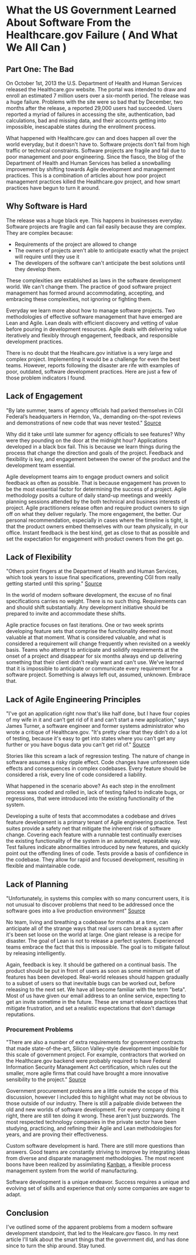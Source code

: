 # What the US Government Learned About Software From the Healthcare.gov Failure ( And What We All Can )
## Part One: The Bad

On October 1st, 2013 the U.S. Department of Health and Human Services released the Healthcare.gov website. The portal was intended to draw and enroll an estimated 7 million users over a six-month period. The release was a huge failure. Problems with the site were so bad that by December, two months after the release, a reported 29,000 users had succeeded. Users reported a myriad of failures in accessing the site, authentication, bad calculations, bad and missing data, and their accounts getting into impossible, inescapable states during the enrollment process.

What happened with Healthcare.gov can and does happen all over the world everyday, but it doesn't have to. Software projects don't fail from high traffic or technical constraints. Software projects are fragile and fail due to poor management and poor engineering. Since the fiasco, the blog of the Department of Health and Human Services has belied a snowballing improvement by shifting towards Agile development and management practices. This is a combination of articles about how poor project management practices killed the Healthcare.gov project, and how smart practices have begun to turn it around.

## Why Software is Hard

The release was a huge black eye. This happens in businesses everyday. Software projects are fragile and can fail easily because they are complex. They are complex because:

- Requirements of the project are allowed to change
- The owners of projects aren't able to anticipate exactly what the project will require until they use it
- The developers of the software can't anticipate the best solutions until they develop them.

These complexities are established as laws in the software development world. We can't change them. The practice of good software project management has formed around accommodating, accepting, and embracing these complexities, not ignoring or fighting them. 

Everyday we learn more about how to manage software projects. Two methodologies of effective software management that have emerged are Lean and Agile. Lean deals with efficient discovery and vetting of value before pouring in development resources. Agile deals with delivering value iteratively and flexibly through engagement, feedback, and responsible development practices.

There is no doubt that the Healhcare.gov initiative is a very large and complex project. Implementing it would be a challenge for even the best teams. However, reports following the disaster are rife with examples of poor, outdated, software development practices. Here are just a few of those problem indicators I found. 

## Lack of Engagement 

"By late summer, teams of agency officials had parked themselves in CGI Federal’s headquarters in Herndon, Va., demanding on-the-spot reviews and demonstrations of new code that was never tested." [Source](http://www.nytimes.com/2013/11/23/us/politics/tension-and-woes-before-health-website-crash.html)

Why did it take until late summer for agency officials to see features? Why were they pounding on the door at the midnight hour? Applications developed in a black box fail. This is because we learn things during the process that change the direction and goals of the project. Feedback and flexibility is key, and engagement between the owner of the product and the development team essential.

Agile development teams aim to engage product owners and solicit feedback as often as possible. That is because engagement has proven to be the most essential factor for determining the success of a project. Agile methodology posits a culture of daily stand-up meetings and weekly planning sessions attended by the both technical and business interests of project. Agile practitioners release often and require product owners to sign off on what they deliver regularly. The more engagement, the better. Our personal recommendation, especially in cases where the timeline is tight, is that the product owners embed themselves with our team physically, in our office. Instant feedback is the best kind, get as close to that as possible and set the expectation for engagement with product owners from the get go.

## Lack of Flexibility

"Others point fingers at the Department of Health and Human Services, which took years to issue final specifications, preventing CGI from really getting started until this spring." [Source](http://www.washingtonpost.com/blogs/wonkblog/wp/2013/10/16/meet-cgi-federal-the-company-behind-the-botched-launch-of-healthcare-gov)

In the world of modern software development, the excuse of no final specifications carries no weight. There is no such thing. Requirements can and should shift substantially. Any development initiative should be prepared to invite and accommodate these shifts.

Agile practice focuses on fast iterations. One or two week sprints developing feature sets that comprise the functionality deemed most valuable at that moment. What is considered valuable, and what is considered a requirement will change frequently when revisited on a weekly basis. Teams who attempt to anticipate and solidify requirements at the onset of a project and disappear for six months always end up delivering something that their client didn't really want and can't use. We've learned that it is impossible to anticipate or communicate every requirement for a software project. Something is always left out, assumed, unknown. Embrace that. 

## Lack of Agile Engineering Principles

"I've got an application right now that's like half done, but I have four copies of my wife in it and can’t get rid of it and can’t start a new application," says James Turner, a software engineer and former systems administrator who wrote a critique of Healthcare.gov. "It's pretty clear that they didn’t do a lot of testing, because it's easy to get into states where you can’t get any further or you have bogus data you can’t get rid of." [Source](http://www.theverge.com/2013/10/8/4814098/why-did-the-tech-savvy-obama-administration-launch-a-busted-healthcare-website)

Stories like this scream a lack of regression testing. The nature of change in software assumes a risky ripple effect. Code changes have unforeseen side effects and consequences in complex codebases. Every feature should be considered a risk, every line of code considered a liability.

What happened in the scenario above? As each step in the enrollment process was coded and rolled in, lack of testing failed to indicate bugs, or regressions, that were introduced into the existing functionality of the system.

Developing a suite of tests that accommodates a codebase and drives feature development is a primary tenant of Agile engineering practice. Test suites provide a safety net that mitigate the inherent risk of software change. Covering each feature with a runnable test continually exercises the existing functionality of the system in an automated, repeatable way. Test failures indicate abnormalities introduced by new features, and quickly point out the offending lines of code. Tests provide a basis of confidence in the codebase. They allow for rapid and focused development, resulting in flexible and maintainable code.

## Lack of Planning

"Unfortunately, in systems this complex with so many concurrent users, it is not unusual to discover problems that need to be addressed once the software goes into a live production environment" [Source](http://america.aljazeera.com/articles/2013/10/24/healthcare-web-sitecontractorsfacecongress.html)

No team, living and breathing a codebase for months at a time, can anticipate all of the strange ways that real users can break a system after it's been set loose on the world at large. One giant release is a recipe for disaster. The goal of Lean is not to release a perfect system. Experienced teams embrace the fact that this is impossible. The goal is to mitigate fallout by releasing intelligently.

Again, feedback is key. It should be gathered on a continual basis. The product should be put in front of users as soon as some minimum set of features has been developed. Real-world releases should happen gradually to a subset of users so that inevitable bugs can be worked out, before releasing to the next set. We have all become familiar with the term "beta". Most of us have given our email address to an online service, expecting to get an invite sometime in the future. These are smart release practices that mitigate frustration, and set a realistic expectations that don't damage reputations.

### Procurement Problems

"There are also a number of extra requirements for government contracts that made state-of-the-art, Silicon Valley-style development impossible for this scale of government project. For example, contractors that worked on the Healthcare.gov backend were probably required to have Federal Information Security Management Act certification, which rules out the smaller, more agile firms that could have brought a more innovative sensibility to the project." [Source](http://www.theverge.com/2013/10/8/4814098/why-did-the-tech-savvy-obama-administration-launch-a-busted-healthcare-website)

Government procurement problems are a little outside the scope of this discussion, however I included this to highlight what may not be obvious to those outside of our industry. There is still a palpable divide between the old and new worlds of software development. For every company doing it right, there are still ten doing it wrong. These aren't just buzzwords. The most respected technology companies in the private sector have been studying, practicing, and refining their Agile and Lean methodologies for years, and are proving their effectiveness. 

Custom software development is hard. There are still more questions than answers. Good teams are constantly striving to improve by integrating ideas from  diverse and disparate management methodologies. The most recent boons have been realized by assimilating [Kanban](http://gaslight.co/blog/why-not-pivotal-tracker), a flexible process management system from the world of manufacturing. 

Software development is a unique endeavor. Success requires a unique and evolving set of skills and experience that only some companies are eager to adapt.

## Conclusion

I've outlined some of the apparent problems from a modern software development standpoint, that led to the Healcare.gov fiasco. In my next article I'll talk about the smart things that the government did, and has done since to turn the ship around. Stay tuned.
